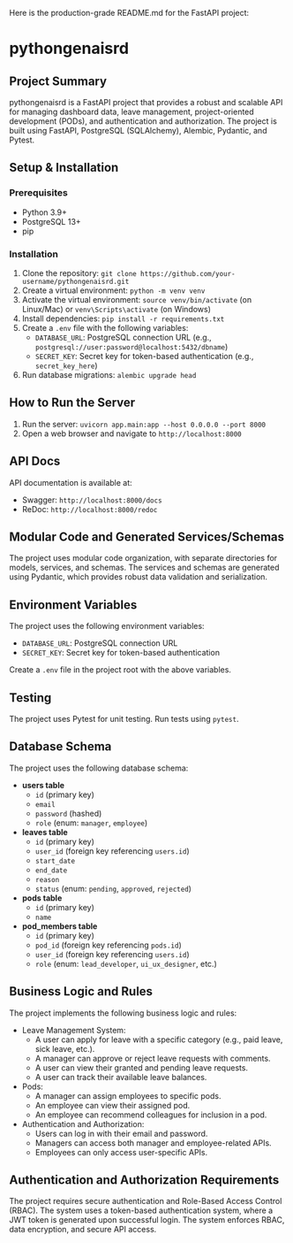 Here is the production-grade README.md for the FastAPI project:

**pythongenaisrd**
=====================

**Project Summary**
-----------------

pythongenaisrd is a FastAPI project that provides a robust and scalable API for managing dashboard data, leave management, project-oriented development (PODs), and authentication and authorization. The project is built using FastAPI, PostgreSQL (SQLAlchemy), Alembic, Pydantic, and Pytest.

**Setup & Installation**
-------------------------

### Prerequisites

* Python 3.9+
* PostgreSQL 13+
* pip

### Installation

1. Clone the repository: `git clone https://github.com/your-username/pythongenaisrd.git`
2. Create a virtual environment: `python -m venv venv`
3. Activate the virtual environment: `source venv/bin/activate` (on Linux/Mac) or `venv\Scripts\activate` (on Windows)
4. Install dependencies: `pip install -r requirements.txt`
5. Create a `.env` file with the following variables:
	* `DATABASE_URL`: PostgreSQL connection URL (e.g., `postgresql://user:password@localhost:5432/dbname`)
	* `SECRET_KEY`: Secret key for token-based authentication (e.g., `secret_key_here`)
6. Run database migrations: `alembic upgrade head`

**How to Run the Server**
-------------------------

1. Run the server: `uvicorn app.main:app --host 0.0.0.0 --port 8000`
2. Open a web browser and navigate to `http://localhost:8000`

**API Docs**
------------

API documentation is available at:

* Swagger: `http://localhost:8000/docs`
* ReDoc: `http://localhost:8000/redoc`

**Modular Code and Generated Services/Schemas**
---------------------------------------------

The project uses modular code organization, with separate directories for models, services, and schemas. The services and schemas are generated using Pydantic, which provides robust data validation and serialization.

**Environment Variables**
-------------------------

The project uses the following environment variables:

* `DATABASE_URL`: PostgreSQL connection URL
* `SECRET_KEY`: Secret key for token-based authentication

Create a `.env` file in the project root with the above variables.

**Testing**
----------

The project uses Pytest for unit testing. Run tests using `pytest`.

**Database Schema**
-------------------

The project uses the following database schema:

* **users table**
	+ `id` (primary key)
	+ `email`
	+ `password` (hashed)
	+ `role` (enum: `manager`, `employee`)
* **leaves table**
	+ `id` (primary key)
	+ `user_id` (foreign key referencing `users.id`)
	+ `start_date`
	+ `end_date`
	+ `reason`
	+ `status` (enum: `pending`, `approved`, `rejected`)
* **pods table**
	+ `id` (primary key)
	+ `name`
* **pod_members table**
	+ `id` (primary key)
	+ `pod_id` (foreign key referencing `pods.id`)
	+ `user_id` (foreign key referencing `users.id`)
	+ `role` (enum: `lead_developer`, `ui_ux_designer`, etc.)

**Business Logic and Rules**
-----------------------------

The project implements the following business logic and rules:

* Leave Management System:
	+ A user can apply for leave with a specific category (e.g., paid leave, sick leave, etc.).
	+ A manager can approve or reject leave requests with comments.
	+ A user can view their granted and pending leave requests.
	+ A user can track their available leave balances.
* Pods:
	+ A manager can assign employees to specific pods.
	+ An employee can view their assigned pod.
	+ An employee can recommend colleagues for inclusion in a pod.
* Authentication and Authorization:
	+ Users can log in with their email and password.
	+ Managers can access both manager and employee-related APIs.
	+ Employees can only access user-specific APIs.

**Authentication and Authorization Requirements**
---------------------------------------------------

The project requires secure authentication and Role-Based Access Control (RBAC). The system uses a token-based authentication system, where a JWT token is generated upon successful login. The system enforces RBAC, data encryption, and secure API access.